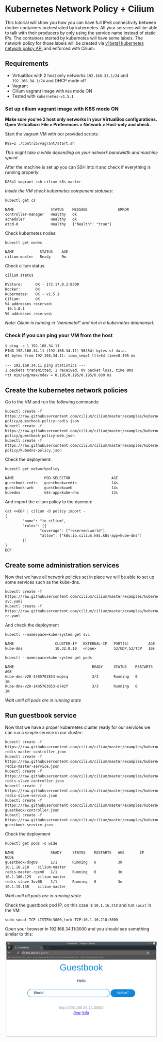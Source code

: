 # Kubernetes Network Policy + Cilium

This tutorial will show you how you can have full IPv6 connectivity between
docker containers orchestrated by kubernetes. All your services will be able to
talk with their producers by only using the service name instead of static IPs.
The containers started by kubernetes will have some labels. The network policy for those
labels will be created via [v1beta1 kubernetes network policy API](https://github.com/kubernetes/kubernetes/blob/master/docs/proposals/network-policy.md)
and enforced with Cilium.

## Requirements

 - VirtualBox with 2 host only networks `192.168.33.1/24` and `192.168.34.1/24` and DHCP mode off
 - Vagrant
 - Cilium vagrant image with `K8S` mode ON
 - Tested with `kubernetes-v1.5.1`

### Set up cilium vagrant image with K8S mode ON

**Make sure you've 2 host only networks in your VirtualBox configurations. Open Virtualbox: File > Preferences > Network > Host-only and check.**

Start the vagrant VM with our provided scripts:
```
K8S=1 ./contrib/vagrant/start.sh
```

*This might take a while depending on your network bandwidth and machine speed.*

After the machine is set up you can SSH into it and check if everything is running properly:

```
K8S=1 vagrant ssh cilium-k8s-master
```
*Inside the VM check kubernetes component statuses:*
```
kubectl get cs
```
```
NAME                 STATUS    MESSAGE              ERROR
controller-manager   Healthy   ok
scheduler            Healthy   ok
etcd-0               Healthy   {"health": "true"}
```
Check kubernetes nodes:
```
kubectl get nodes
```
```
NAME            STATUS    AGE
cilium-master   Ready     9m
```
Check cilium status:
```
cilium status
```
```
KVStore:      OK - 172.17.0.2:8300
Docker:       OK
Kubernetes:   OK - v1.5.1
Cilium:       OK
V4 addresses reserved:
 10.1.0.1
V6 addresses reserved:
```

*Note: Cilium is running in "baremetal" and not in a kubernetes daemonset.*

### Check if you can ping your VM from the host
```
$ ping -c 1 192.168.34.11
PING 192.168.34.11 (192.168.34.11) 56(84) bytes of data.
64 bytes from 192.168.34.11: icmp_seq=1 ttl=64 time=0.195 ms

--- 192.168.34.11 ping statistics ---
1 packets transmitted, 1 received, 0% packet loss, time 0ms
rtt min/avg/max/mdev = 0.195/0.195/0.195/0.000 ms
```

## Create the kubernetes network policies

Go to the VM and run the following commands:

```
kubectl create -f https://raw.githubusercontent.com/cilium/cilium/master/examples/kubernetes/network-policy/guestbook-policy-redis.json
kubectl create -f https://raw.githubusercontent.com/cilium/cilium/master/examples/kubernetes/network-policy/guestbook-policy-web.json
kubectl create -f https://raw.githubusercontent.com/cilium/cilium/master/examples/kubernetes/network-policy/kubedns-policy.json
```
Check the deployment:
```
kubectl get networkpolicy
```
```
NAME              POD-SELECTOR                   AGE
guestbook-redis   guestbook=redis                14s
guestbook-web     guestbook=web                  14s
kubedns           k8s-app=kube-dns               13s
```

And import the cilium policy to the daemon:
```
cat <<EOF | cilium -D policy import -
{
        "name": "io.cilium",
        "rules": [{
                "coverage": ["reserved:world"],
                "allow": ["k8s:io.cilium.k8s.k8s-app=kube-dns"]
        }]
}
EOF
```

## Create some administration services

Now that we have all network policies set in place we will be able to set up some services such
as the kube-dns.

```
kubectl create -f https://raw.githubusercontent.com/cilium/cilium/master/examples/kubernetes/deployments/kubedns-svc.yaml
kubectl create -f https://raw.githubusercontent.com/cilium/cilium/master/examples/kubernetes/deployments/kubedns-rc.yaml
```
And check the deployment
```
kubectl --namespace=kube-system get svc
```
```
NAME                   CLUSTER-IP   EXTERNAL-IP   PORT(S)         AGE
kube-dns               10.32.0.10   <none>        53/UDP,53/TCP   10s
```
```
kubectl --namespace=kube-system get pods
```
```
NAME                                    READY     STATUS    RESTARTS   AGE
kube-dns-v20-1485703853-mqbsq           3/3       Running   0          1m
kube-dns-v20-1485703853-q742f           3/3       Running   0          1m
```

*Wait until all pods are in running state*

## Run guestbook service

Now that we have a proper kubernetes cluster ready for our services we can run a simple service in our cluster:
```
kubectl create -f https://raw.githubusercontent.com/cilium/cilium/master/examples/kubernetes/deployments/guestbook/1-redis-master-controller.json
kubectl create -f https://raw.githubusercontent.com/cilium/cilium/master/examples/kubernetes/deployments/guestbook/2-redis-master-service.json
kubectl create -f https://raw.githubusercontent.com/cilium/cilium/master/examples/kubernetes/deployments/guestbook/3-redis-slave-controller.json
kubectl create -f https://raw.githubusercontent.com/cilium/cilium/master/examples/kubernetes/deployments/guestbook/4-redis-slave-service.json
kubectl create -f https://raw.githubusercontent.com/cilium/cilium/master/examples/kubernetes/deployments/guestbook/5-guestbook-controller.json
kubectl create -f https://raw.githubusercontent.com/cilium/cilium/master/examples/kubernetes/deployments/guestbook/6-guestbook-service.json
```
Check the deployment
```
kubectl get pods -o wide
```
```
NAME                 READY     STATUS    RESTARTS   AGE       IP             NODE
guestbook-dxg09      1/1       Running   0          3m        10.1.16.218    cilium-master
redis-master-rpxm0   1/1       Running   0          3m        10.1.100.129   cilium-master
redis-slave-3vv08    1/1       Running   0          3m        10.1.15.138    cilium-master
```
*Wait until all pods are in running state*

Check the guestbook pod IP, on this case is `10.1.16.218` and run `socat` in the VM:

```
sudo socat TCP-LISTEN:3000,fork TCP:10.1.16.218:3000
```

Open your browser in 192.168.34.11:3000 and you should see something similar to this:

![browser](browser.png)
